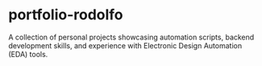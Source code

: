 # portfolio-rodolfo
A collection of personal projects showcasing automation scripts, backend development skills, and experience with Electronic Design Automation (EDA) tools.
